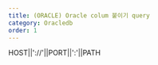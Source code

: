 ```yaml
---
title: (ORACLE) Oracle colum 붙이기 query
category: Oracledb
order: 1
---
```


HOST||'://'||PORT||':'||PATH
